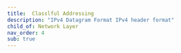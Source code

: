 ```yaml
---
title:  Classlful Addressing
description: "IPv4 Datagram Format IPv4 header format"
child_of: Network Layer
nav_order: 4
sub: true
---
```


